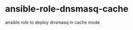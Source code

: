 ansible-role-dnsmasq-cache
==========================

ansible role to deploy dnsmasq in cache mode
